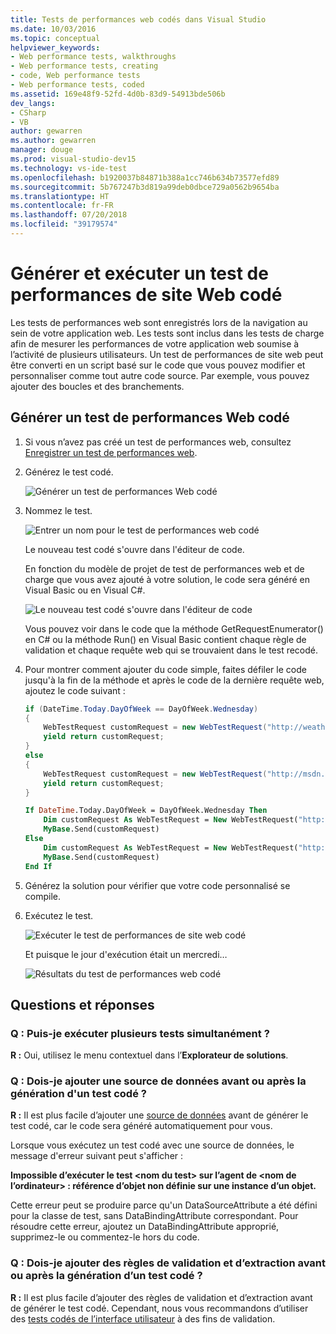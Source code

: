 ```yaml
---
title: Tests de performances web codés dans Visual Studio
ms.date: 10/03/2016
ms.topic: conceptual
helpviewer_keywords:
- Web performance tests, walkthroughs
- Web performance tests, creating
- code, Web performance tests
- Web performance tests, coded
ms.assetid: 169e48f9-52fd-4d0b-83d9-54913bde506b
dev_langs:
- CSharp
- VB
author: gewarren
ms.author: gewarren
manager: douge
ms.prod: visual-studio-dev15
ms.technology: vs-ide-test
ms.openlocfilehash: b1920037b84871b388a1cc746b634b73577efd89
ms.sourcegitcommit: 5b767247b3d819a99deb0dbce729a0562b9654ba
ms.translationtype: HT
ms.contentlocale: fr-FR
ms.lasthandoff: 07/20/2018
ms.locfileid: "39179574"
---
```

# <a name="generate-and-run-a-coded-web-performance-test"></a>Générer et exécuter un test de performances de site Web codé

Les tests de performances web sont enregistrés lors de la navigation au sein de votre application web. Les tests sont inclus dans les tests de charge afin de mesurer les performances de votre application web soumise à l’activité de plusieurs utilisateurs. Un test de performances de site web peut être converti en un script basé sur le code que vous pouvez modifier et personnaliser comme tout autre code source. Par exemple, vous pouvez ajouter des boucles et des branchements.

## <a name="generate-a-coded-web-performance-test"></a>Générer un test de performances Web codé

1.  Si vous n’avez pas créé un test de performances web, consultez [Enregistrer un test de performances web](/vsts/load-test/run-performance-tests-app-before-release#create-a-web-performance-and-load-test-project).

2.  Générez le test codé.

     ![Générer un test de performances Web codé](../test/media/web_test_coded_generate.png)

3.  Nommez le test.

     ![Entrer un nom pour le test de performances web codé](../test/media/web_test_coded_generate_nametest.png)

     Le nouveau test codé s'ouvre dans l'éditeur de code.

     En fonction du modèle de projet de test de performances web et de charge que vous avez ajouté à votre solution, le code sera généré en Visual Basic ou en Visual C#.

     ![Le nouveau test codé s'ouvre dans l'éditeur de code](../test/media/web_test_coded_generate_opencodeeditor.png)

     Vous pouvez voir dans le code que la méthode GetRequestEnumerator() en C# ou la méthode Run() en Visual Basic contient chaque règle de validation et chaque requête web qui se trouvaient dans le test recodé.

4.  Pour montrer comment ajouter du code simple, faites défiler le code jusqu'à la fin de la méthode et après le code de la dernière requête web, ajoutez le code suivant :

    ```c#
    if (DateTime.Today.DayOfWeek == DayOfWeek.Wednesday)
    {
        WebTestRequest customRequest = new WebTestRequest("http://weather.msn.com/");
        yield return customRequest;
    }
    else
    {
        WebTestRequest customRequest = new WebTestRequest("http://msdn.microsoft.com/");
        yield return customRequest;
    }
    ```

    ```vb
    If DateTime.Today.DayOfWeek = DayOfWeek.Wednesday Then
        Dim customRequest As WebTestRequest = New WebTestRequest("http://weather.msn.com/")
        MyBase.Send(customRequest)
    Else
        Dim customRequest As WebTestRequest = New WebTestRequest("http://msdn.microsoft.com/")
        MyBase.Send(customRequest)
    End If
    ```

5.  Générez la solution pour vérifier que votre code personnalisé se compile.

6.  Exécutez le test.

     ![Exécuter le test de performances de site web codé](../test/media/web_test_coded_generate_run.png)

     Et puisque le jour d'exécution était un mercredi…

     ![Résultats du test de performances web codé](../test/media/web_test_coded_generate_results.png)

## <a name="qa"></a>Questions et réponses

### <a name="q-can-i-run-more-than-one-test-at-a-time"></a>Q : Puis-je exécuter plusieurs tests simultanément ?
 **R :** Oui, utilisez le menu contextuel dans l’**Explorateur de solutions**.

### <a name="q-should-i-add-a-data-source-before-or-after-i-generate-a-coded-test"></a>Q : Dois-je ajouter une source de données avant ou après la génération d'un test codé ?
 **R :** Il est plus facile d’ajouter une [source de données](../test/add-a-data-source-to-a-web-performance-test.md) avant de générer le test codé, car le code sera généré automatiquement pour vous.

 Lorsque vous exécutez un test codé avec une source de données, le message d'erreur suivant peut s'afficher :

 **Impossible d’exécuter le test \<nom du test> sur l’agent de \<nom de l’ordinateur> : référence d’objet non définie sur une instance d’un objet.**

 Cette erreur peut se produire parce qu'un DataSourceAttribute a été défini pour la classe de test, sans DataBindingAttribute correspondant. Pour résoudre cette erreur, ajoutez un DataBindingAttribute approprié, supprimez-le ou commentez-le hors du code.

### <a name="q-should-i-add-validation-and-extraction-rules-before-or-after-i-generate-a-coded-test"></a>Q : Dois-je ajouter des règles de validation et d’extraction avant ou après la génération d’un test codé ?
 **R :** Il est plus facile d’ajouter des règles de validation et d’extraction avant de générer le test codé. Cependant, nous vous recommandons d’utiliser des [tests codés de l’interface utilisateur](../test/use-ui-automation-to-test-your-code.md) à des fins de validation.
